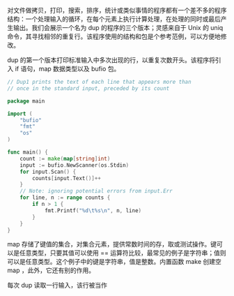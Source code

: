 对文件做拷贝，打印，搜索，排序，统计或类似事情的程序都有一个差不多的程序结构：一个处理输入的循环，在每个元素上执行计算处理，在处理的同时或最后产生输出。我们会展示一个名为 dup 的程序的三个版本；灵感来自于 Unix 的 uniq 命令，其寻找相邻的重复行。该程序使用的结构和包是个参考范例，可以方便地修改。

dup 的第一个版本打印标准输入中多次出现的行，以重复次数开头。该程序将引入 if 语句，map 数据类型以及 bufio 包。

```go
// Dup1 prints the text of each line that appears more than 
// once in the standard input, preceded by its count 

package main 

import (
    "bufio"
    "fmt"
    "os"
)

func main() {
    count := make(map[string]int)
    input := bufio.NewScanner(os.Stdin)
    for input.Scan() {
        counts[input.Text()]++
    }
    // Note: ignoring potential errors from input.Err
    for line, n := range counts {
        if n > 1 {
            fmt.Printf("%d\t%s\n", n, line)
        }
    }
}
```

map 存储了键值的集合，对集合元素，提供常数时间的存，取或测试操作。键可以是任意类型，只要其值可以使用 == 运算符比较，最常见的例子是字符串；值则可以是任意类型。这个例子中的键是字符串，值是整数。内置函数 make 创建空 map ，此外，它还有别的作用。

每次 dup 读取一行输入，该行被当作